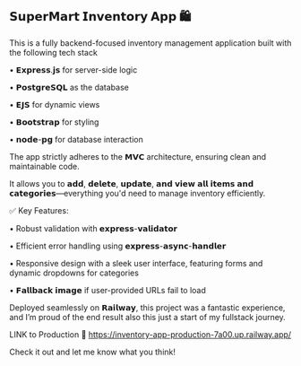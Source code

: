 <h2>𝗦𝘂𝗽𝗲𝗿𝗠𝗮𝗿𝘁 𝗜𝗻𝘃𝗲𝗻𝘁𝗼𝗿𝘆 𝗔𝗽𝗽 🛍️</h2>

  This is a fully backend-focused inventory management application built with the following tech stack

  • 𝗘𝘅𝗽𝗿𝗲𝘀𝘀.𝗷𝘀 for server-side logic

  • 𝗣𝗼𝘀𝘁𝗴𝗿𝗲𝗦𝗤𝗟 as the database

  • 𝗘𝗝𝗦 for dynamic views

  • 𝗕𝗼𝗼𝘁𝘀𝘁𝗿𝗮𝗽 for styling

  • 𝗻𝗼𝗱𝗲-𝗽𝗴 for database interaction



The app strictly adheres to the 𝗠𝗩𝗖 architecture, ensuring clean and maintainable code. 

It allows you to 𝗮𝗱𝗱, 𝗱𝗲𝗹𝗲𝘁𝗲, 𝘂𝗽𝗱𝗮𝘁𝗲, 𝗮𝗻𝗱 𝘃𝗶𝗲𝘄 𝗮𝗹𝗹 𝗶𝘁𝗲𝗺𝘀 𝗮𝗻𝗱 𝗰𝗮𝘁𝗲𝗴𝗼𝗿𝗶𝗲𝘀—everything you'd need to manage inventory efficiently.

✅ Key Features:

  • Robust validation with 𝗲𝘅𝗽𝗿𝗲𝘀𝘀-𝘃𝗮𝗹𝗶𝗱𝗮𝘁𝗼𝗿

  • Efficient error handling using 𝗲𝘅𝗽𝗿𝗲𝘀𝘀-𝗮𝘀𝘆𝗻𝗰-𝗵𝗮𝗻𝗱𝗹𝗲𝗿

  • Responsive design with a sleek user interface, featuring forms and dynamic dropdowns for categories

  • 𝗙𝗮𝗹𝗹𝗯𝗮𝗰𝗸 𝗶𝗺𝗮𝗴𝗲 if user-provided URLs fail to load

Deployed seamlessly on 𝗥𝗮𝗶𝗹𝘄𝗮𝘆, this project was a fantastic experience, and I’m proud of the end result also this just a start of my fullstack journey. 

LINK to Production 🔗  https://inventory-app-production-7a00.up.railway.app/

Check it out and let me know what you think!

